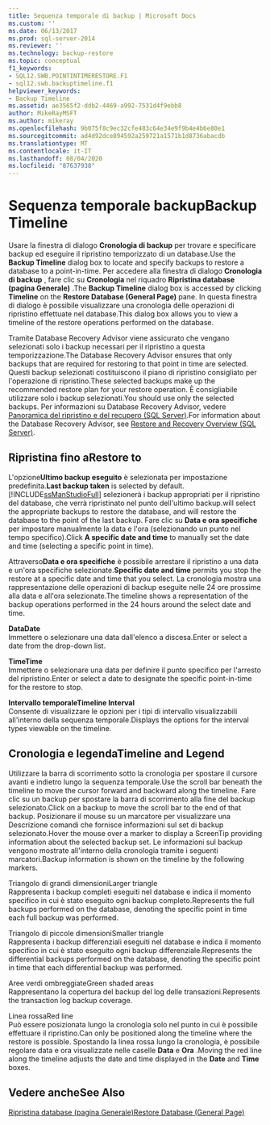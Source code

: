 ```yaml
---
title: Sequenza temporale di backup | Microsoft Docs
ms.custom: ''
ms.date: 06/13/2017
ms.prod: sql-server-2014
ms.reviewer: ''
ms.technology: backup-restore
ms.topic: conceptual
f1_keywords:
- SQL12.SWB.POINTINTIMERESTORE.F1
- sql12.swb.backuptimeline.f1
helpviewer_keywords:
- Backup Timeline
ms.assetid: ae3565f2-ddb2-4469-a992-7531d4f9ebb8
author: MikeRayMSFT
ms.author: mikeray
ms.openlocfilehash: 9b075f8c9ec32cfe483c64e34e9f9b4e4b6e80e1
ms.sourcegitcommit: ad4d92dce894592a259721a1571b1d8736abacdb
ms.translationtype: MT
ms.contentlocale: it-IT
ms.lasthandoff: 08/04/2020
ms.locfileid: "87637938"
---
```

# <a name="backup-timeline"></a><span data-ttu-id="078bd-102">Sequenza temporale backup</span><span class="sxs-lookup"><span data-stu-id="078bd-102">Backup Timeline</span></span>
  <span data-ttu-id="078bd-103">Usare la finestra di dialogo **Cronologia di backup** per trovare e specificare backup ed eseguire il ripristino temporizzato di un database.</span><span class="sxs-lookup"><span data-stu-id="078bd-103">Use the **Backup Timeline** dialog box to locate and specify backups to restore a database to a point-in-time.</span></span> <span data-ttu-id="078bd-104">Per accedere alla finestra di dialogo **Cronologia di backup** , fare clic su **Cronologia** nel riquadro **Ripristina database (pagina Generale)** .</span><span class="sxs-lookup"><span data-stu-id="078bd-104">The **Backup Timeline** dialog box is accessed by clicking **Timeline** on the **Restore Database (General Page)** pane.</span></span> <span data-ttu-id="078bd-105">In questa finestra di dialogo è possibile visualizzare una cronologia delle operazioni di ripristino effettuate nel database.</span><span class="sxs-lookup"><span data-stu-id="078bd-105">This dialog box allows you to view a timeline of the restore operations performed on the database.</span></span>  
  
 <span data-ttu-id="078bd-106">Tramite Database Recovery Advisor viene assicurato che vengano selezionati solo i backup necessari per il ripristino a questa temporizzazione.</span><span class="sxs-lookup"><span data-stu-id="078bd-106">The Database Recovery Advisor ensures that only backups that are required for restoring to that point in time are selected.</span></span> <span data-ttu-id="078bd-107">Questi backup selezionati costituiscono il piano di ripristino consigliato per l'operazione di ripristino.</span><span class="sxs-lookup"><span data-stu-id="078bd-107">These selected backups make up the recommended restore plan for your restore operation.</span></span> <span data-ttu-id="078bd-108">È consigliabile utilizzare solo i backup selezionati.</span><span class="sxs-lookup"><span data-stu-id="078bd-108">You should use only the selected backups.</span></span> <span data-ttu-id="078bd-109">Per informazioni su Database Recovery Advisor, vedere [Panoramica del ripristino e del recupero &#40;SQL Server&#41;](restore-and-recovery-overview-sql-server.md).</span><span class="sxs-lookup"><span data-stu-id="078bd-109">For information about the Database Recovery Advisor, see [Restore and Recovery Overview &#40;SQL Server&#41;](restore-and-recovery-overview-sql-server.md).</span></span>  
  
## <a name="restore-to"></a><span data-ttu-id="078bd-110">Ripristina fino a</span><span class="sxs-lookup"><span data-stu-id="078bd-110">Restore to</span></span>  
 <span data-ttu-id="078bd-111">L'opzione**Ultimo backup eseguito** è selezionata per impostazione predefinita.</span><span class="sxs-lookup"><span data-stu-id="078bd-111">**Last backup taken** is selected by default.</span></span> [!INCLUDE[ssManStudioFull](../../includes/ssmanstudiofull-md.md)] <span data-ttu-id="078bd-112">selezionerà i backup appropriati per il ripristino del database, che verrà ripristinato nel punto dell'ultimo backup.</span><span class="sxs-lookup"><span data-stu-id="078bd-112">will select the appropriate backups to restore the database, and will restore the database to the point of the last backup.</span></span> <span data-ttu-id="078bd-113">Fare clic su **Data e ora specifiche** per impostare manualmente la data e l'ora (selezionando un punto nel tempo specifico).</span><span class="sxs-lookup"><span data-stu-id="078bd-113">Click **A specific date and time** to manually set the date and time (selecting a specific point in time).</span></span>  
  
 <span data-ttu-id="078bd-114">Attraverso**Data e ora specifiche** è possibile arrestare il ripristino a una data e un'ora specifiche selezionate.</span><span class="sxs-lookup"><span data-stu-id="078bd-114">**Specific date and time** permits you stop the restore at a specific date and time that you select.</span></span> <span data-ttu-id="078bd-115">La cronologia mostra una rappresentazione delle operazioni di backup eseguite nelle 24 ore prossime alla data e all'ora selezionate.</span><span class="sxs-lookup"><span data-stu-id="078bd-115">The timeline shows a representation of the backup operations performed in the 24 hours around the select date and time.</span></span>  
  
 <span data-ttu-id="078bd-116">**Data**</span><span class="sxs-lookup"><span data-stu-id="078bd-116">**Date**</span></span>  
 <span data-ttu-id="078bd-117">Immettere o selezionare una data dall'elenco a discesa.</span><span class="sxs-lookup"><span data-stu-id="078bd-117">Enter or select a date from the drop-down list.</span></span>  
  
 <span data-ttu-id="078bd-118">**Time**</span><span class="sxs-lookup"><span data-stu-id="078bd-118">**Time**</span></span>  
 <span data-ttu-id="078bd-119">Immettere o selezionare una data per definire il punto specifico per l'arresto del ripristino.</span><span class="sxs-lookup"><span data-stu-id="078bd-119">Enter or select a date to designate the specific point-in-time for the restore to stop.</span></span>  
  
 <span data-ttu-id="078bd-120">**Intervallo temporale**</span><span class="sxs-lookup"><span data-stu-id="078bd-120">**Timeline Interval**</span></span>  
 <span data-ttu-id="078bd-121">Consente di visualizzare le opzioni per i tipi di intervallo visualizzabili all'interno della sequenza temporale.</span><span class="sxs-lookup"><span data-stu-id="078bd-121">Displays the options for the interval types viewable on the timeline.</span></span>  
  
## <a name="timeline-and-legend"></a><span data-ttu-id="078bd-122">Cronologia e legenda</span><span class="sxs-lookup"><span data-stu-id="078bd-122">Timeline and Legend</span></span>  
 <span data-ttu-id="078bd-123">Utilizzare la barra di scorrimento sotto la cronologia per spostare il cursore avanti e indietro lungo la sequenza temporale.</span><span class="sxs-lookup"><span data-stu-id="078bd-123">Use the scroll bar beneath the timeline to move the cursor forward and backward along the timeline.</span></span> <span data-ttu-id="078bd-124">Fare clic su un backup per spostare la barra di scorrimento alla fine del backup selezionato.</span><span class="sxs-lookup"><span data-stu-id="078bd-124">Click on a backup to move the scroll bar to the end of that backup.</span></span> <span data-ttu-id="078bd-125">Posizionare il mouse su un marcatore per visualizzare una Descrizione comandi che fornisce informazioni sul set di backup selezionato.</span><span class="sxs-lookup"><span data-stu-id="078bd-125">Hover the mouse over a marker to display a ScreenTip providing information about the selected backup set.</span></span> <span data-ttu-id="078bd-126">Le informazioni sul backup vengono mostrate all'interno della cronologia tramite i seguenti marcatori.</span><span class="sxs-lookup"><span data-stu-id="078bd-126">Backup information is shown on the timeline by the following markers.</span></span>  
  
 <span data-ttu-id="078bd-127">Triangolo di grandi dimensioni</span><span class="sxs-lookup"><span data-stu-id="078bd-127">Larger triangle</span></span>  
 <span data-ttu-id="078bd-128">Rappresenta i backup completi eseguiti nel database e indica il momento specifico in cui è stato eseguito ogni backup completo.</span><span class="sxs-lookup"><span data-stu-id="078bd-128">Represents the full backups performed on the database, denoting the specific point in time each full backup was performed.</span></span>  
  
 <span data-ttu-id="078bd-129">Triangolo di piccole dimensioni</span><span class="sxs-lookup"><span data-stu-id="078bd-129">Smaller triangle</span></span>  
 <span data-ttu-id="078bd-130">Rappresenta i backup differenziali eseguiti nel database e indica il momento specifico in cui è stato eseguito ogni backup differenziale.</span><span class="sxs-lookup"><span data-stu-id="078bd-130">Represents the differential backups performed on the database, denoting the specific point in time that each differential backup was performed.</span></span>  
  
 <span data-ttu-id="078bd-131">Aree verdi ombreggiate</span><span class="sxs-lookup"><span data-stu-id="078bd-131">Green shaded areas</span></span>  
 <span data-ttu-id="078bd-132">Rappresentano la copertura del backup del log delle transazioni.</span><span class="sxs-lookup"><span data-stu-id="078bd-132">Represents the transaction log backup coverage.</span></span>  
  
 <span data-ttu-id="078bd-133">Linea rossa</span><span class="sxs-lookup"><span data-stu-id="078bd-133">Red line</span></span>  
 <span data-ttu-id="078bd-134">Può essere posizionata lungo la cronologia solo nel punto in cui è possibile effettuare il ripristino.</span><span class="sxs-lookup"><span data-stu-id="078bd-134">Can only be positioned along the timeline where the restore is possible.</span></span> <span data-ttu-id="078bd-135">Spostando la linea rossa lungo la cronologia, è possibile regolare data e ora visualizzate nelle caselle **Data** e **Ora** .</span><span class="sxs-lookup"><span data-stu-id="078bd-135">Moving the red line along the timeline adjusts the date and time displayed in the **Date** and **Time** boxes.</span></span>  
  
## <a name="see-also"></a><span data-ttu-id="078bd-136">Vedere anche</span><span class="sxs-lookup"><span data-stu-id="078bd-136">See Also</span></span>  
 [<span data-ttu-id="078bd-137">Ripristina database &#40;pagina Generale&#41;</span><span class="sxs-lookup"><span data-stu-id="078bd-137">Restore Database &#40;General Page&#41;</span></span>](../../integration-services/general-page-of-integration-services-designers-options.md)  
  
  
